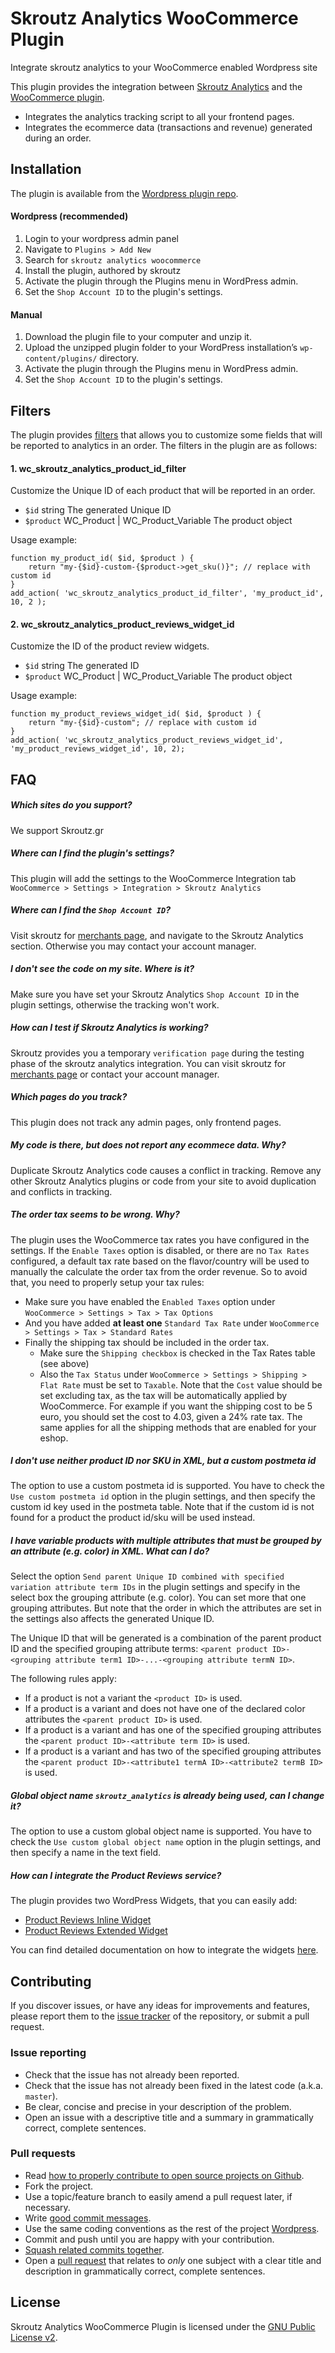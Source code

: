 # Skroutz Analytics WooCommerce Plugin
Integrate skroutz analytics to your WooCommerce enabled Wordpress site

This plugin provides the integration between [Skroutz Analytics][1] and the [WooCommerce plugin][2].

* Integrates the analytics tracking script to all your frontend pages.
* Integrates the ecommerce data (transactions and revenue) generated during an order.

## Installation

The plugin is available from the [Wordpress plugin repo][11].

#### Wordpress (recommended)

1. Login to your wordpress admin panel
2. Navigate to `Plugins > Add New`
3. Search for `skroutz analytics woocommerce`
4. Install the plugin, authored by skroutz
5. Activate the plugin through the Plugins menu in WordPress admin.
6. Set the `Shop Account ID` to the plugin's settings.

#### Manual

1. Download the plugin file to your computer and unzip it.
2. Upload the unzipped plugin folder to your WordPress installation’s `wp-content/plugins/` directory.
3. Activate the plugin through the Plugins menu in WordPress admin.
4. Set the `Shop Account ID` to the plugin's settings.

## Filters

The plugin provides [filters][12] that allows you to customize some fields that will be reported to analytics in an order. The filters
in the plugin are as follows:

#### 1. wc_skroutz_analytics_product_id_filter

Customize the Unique ID of each product that will be reported in an order.

* `$id` string The generated Unique ID
* `$product` WC_Product | WC_Product_Variable The product object

Usage example:

```
function my_product_id( $id, $product ) {
    return "my-{$id}-custom-{$product->get_sku()}"; // replace with custom id
}
add_action( 'wc_skroutz_analytics_product_id_filter', 'my_product_id', 10, 2 );
```

#### 2. wc_skroutz_analytics_product_reviews_widget_id

Customize the ID of the product review widgets.

* `$id` string The generated ID
* `$product` WC_Product | WC_Product_Variable The product object

Usage example:

```
function my_product_reviews_widget_id( $id, $product ) {
    return "my-{$id}-custom"; // replace with custom id
}
add_action( 'wc_skroutz_analytics_product_reviews_widget_id', 'my_product_reviews_widget_id', 10, 2);
```

## FAQ

##### Which sites do you support?
We support Skroutz.gr

##### Where can I find the plugin's settings?
This plugin will add the settings to the WooCommerce Integration tab `WooCommerce > Settings > Integration > Skroutz Analytics`

##### Where can I find the `Shop Account ID`?
Visit skroutz for [merchants page][10], and navigate to the Skroutz Analytics section. Otherwise you may contact your account manager.

##### I don't see the code on my site. Where is it?
Make sure you have set your Skroutz Analytics `Shop Account ID` in the plugin settings, otherwise the tracking won't work.

##### How can I test if Skroutz Analytics is working?
Skroutz provides you a temporary `verification page` during the testing phase of the skroutz analytics integration. You can visit skroutz for [merchants page][10] or contact your account manager.

##### Which pages do you track?
This plugin does not track any admin pages, only frontend pages.

##### My code is there, but does not report any ecommece data. Why?
Duplicate Skroutz Analytics code causes a conflict in tracking. Remove any other Skroutz Analytics plugins or code from your site to avoid duplication and conflicts in tracking.

##### The order tax seems to be wrong. Why?
The plugin uses the WooCommerce tax rates you have configured in the settings. If the `Enable Taxes` option is disabled, or there are no `Tax Rates` configured, a default tax rate based on the flavor/country will be used to manually the calculate the order tax from the order revenue. So to avoid that, you need to properly setup your tax rules:

* Make sure you have enabled the `Enabled Taxes` option under `WooCommerce > Settings > Tax > Tax Options`
* And you have added **at least one** `Standard Tax Rate` under `WooCommerce > Settings > Tax > Standard Rates`
* Finally the shipping tax should be included in the order tax.
    - Make sure the `Shipping checkbox` is checked in the Tax Rates table (see above)
    - Also the `Tax Status` under `WooCommerce > Settings > Shipping > Flat Rate` must be set to `Taxable`. Note that the `Cost` value should be set excluding tax, as the tax will be automatically applied by WooCommerce. For example if you want the shipping cost to be 5 euro, you should set the cost to 4.03, given a 24% rate tax. The same applies for all the shipping methods that are enabled for your eshop.

##### I don't use neither product ID nor SKU in XML, but a custom postmeta id
The option to use a custom postmeta id is supported. You have to check the `Use custom postmeta id` option in the plugin settings, and then specify the custom id key used in the postmeta table. Note that if the custom id is not found for a product the product id/sku will be used instead.

##### I have variable products with multiple attributes that must be grouped by an attribute (e.g. color) in XML. What can I do?
Select the option `Send parent Unique ID combined with specified variation attribute term IDs` in the plugin settings and specify in the select box the grouping attribute (e.g. color). You can set more that one grouping attributes. But note that the order in which the attributes are set in the settings also affects the generated Unique ID.

The Unique ID that will be generated is a combination of the parent product ID and the specified grouping attribute terms:
`<parent product ID>-<grouping attribute term1 ID>-...-<grouping attribute termN ID>`.

The following rules apply:

* If a product is not a variant the `<product ID>` is used.
* If a product is a variant and does not have one of the declared color attributes the `<parent product ID>` is used.
* If a product is a variant and has one of the specified grouping attributes the `<parent product ID>-<attribute term ID>` is used.
* If a product is a variant and has two of the specified grouping attributes the `<parent product ID>-<attribute1 termA ID>-<attribute2 termB ID>` is used.

##### Global object name `skroutz_analytics` is already being used, can I change it?
The option to use a custom global object name is supported. You have to check the `Use custom global object name` option in the plugin settings, and then specify a name in the text field.

##### How can I integrate the Product Reviews service?
The plugin provides two WordPress Widgets, that you can easily add:

* [Product Reviews Inline Widget](https://developer.skroutz.gr/partner_sku_reviews/#inline-widget)
* [Product Reviews Extended Widget](https://developer.skroutz.gr/partner_sku_reviews/#extended-widget)

You can find detailed documentation on how to integrate the widgets [here](https://developer.skroutz.gr/partner_sku_reviews/wordpress_widgets/).

## Contributing
If you discover issues, or have any ideas for improvements and features, please report them to the [issue tracker][3] of the repository, or submit a pull request.

### Issue reporting
* Check that the issue has not already been reported.
* Check that the issue has not already been fixed in the latest code
  (a.k.a. `master`).
* Be clear, concise and precise in your description of the problem.
* Open an issue with a descriptive title and a summary in grammatically correct, complete sentences.

### Pull requests

* Read [how to properly contribute to open source projects on Github][4].
* Fork the project.
* Use a topic/feature branch to easily amend a pull request later, if necessary.
* Write [good commit messages][5].
* Use the same coding conventions as the rest of the project [Wordpress][6].
* Commit and push until you are happy with your contribution.
* [Squash related commits together][7].
* Open a [pull request][8] that relates to *only* one subject with a clear title and description in grammatically correct, complete sentences.

## License
Skroutz Analytics WooCommerce Plugin is licensed under the [GNU Public License v2][9].

[1]: http://developer.skroutz.gr/analytics/
[2]: https://wordpress.org/plugins/woocommerce/
[3]: https://github.com/skroutz/skroutz-analytics-woocommerce/issues
[4]: http://gun.io/blog/how-to-github-fork-branch-and-pull-request
[5]: http://tbaggery.com/2008/04/19/a-note-about-git-commit-messages.html
[6]: https://make.wordpress.org/core/handbook/best-practices/coding-standards/
[7]: http://gitready.com/advanced/2009/02/10/squashing-commits-with-rebase.htmlphp/
[8]: https://help.github.com/articles/using-pull-requests
[9]: LICENSE.txt
[10]: https://merchants.skroutz.gr/merchants/account/settings/analytics
[11]: https://wordpress.org/plugins/skroutz-analytics-woocommerce/
[12]: https://developer.wordpress.org/plugins/hooks/filters/
